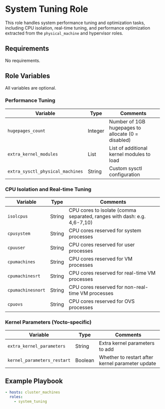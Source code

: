# System Tuning Role

This role handles system performance tuning and optimization tasks, including CPU isolation, real-time tuning, and performance optimization extracted from the `physical_machine` and hypervisor roles.

## Requirements

No requirements.

## Role Variables

All variables are optional.

### Performance Tuning
| Variable | Type | Comments |
|----------|------|----------|
| `hugepages_count` | Integer | Number of 1GB hugepages to allocate (0 = disabled) |
| `extra_kernel_modules` | List | List of additional kernel modules to load |
| `extra_sysctl_physical_machines` | String | Custom sysctl configuration |

### CPU Isolation and Real-time Tuning
| Variable | Type | Comments |
|----------|------|----------|
| `isolcpus` | String | CPU cores to isolate (comma separated, ranges with dash: e.g. 4,6-7,10) |
| `cpusystem` | String | CPU cores reserved for system processes |
| `cpuuser` | String | CPU cores reserved for user processes |
| `cpumachines` | String | CPU cores reserved for VM processes |
| `cpumachinesrt` | String | CPU cores reserved for real-time VM processes |
| `cpumachinesnort` | String | CPU cores reserved for non-real-time VM processes |
| `cpuovs` | String | CPU cores reserved for OVS processes |

### Kernel Parameters (Yocto-specific)
| Variable | Type | Comments |
|----------|------|----------|
| `extra_kernel_parameters` | String | Extra kernel parameters to add |
| `kernel_parameters_restart` | Boolean | Whether to restart after kernel parameter update |

## Example Playbook

```yaml
- hosts: cluster_machines
  roles:
    - system_tuning
```
